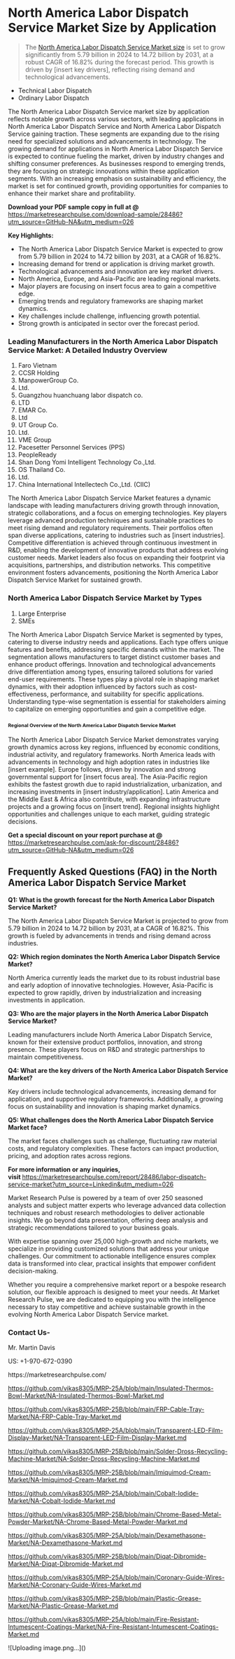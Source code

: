 <h1>North America Labor Dispatch Service Market&nbsp;Size by Application</h1><blockquote><p>The <a href="https://marketresearchpulse.com/download-sample/28486?utm_source=GitHub-NA&amp;utm_medium=026">North America Labor Dispatch Service Market size</a> is set to grow significantly from 5.79 billion in 2024 to 14.72 billion by 2031, at a robust CAGR of 16.82% during the forecast period. This growth is driven by [insert key drivers], reflecting rising demand and technological advancements.</p></blockquote><ul><li>Technical Labor Dispatch<li> Ordinary Labor Dispatch</li></ul><p>The North America Labor Dispatch Service market size by application reflects notable growth across various sectors, with leading applications in North America Labor Dispatch Service and North America Labor Dispatch Service gaining traction. These segments are expanding due to the rising need for specialized solutions and advancements in technology. The growing demand for applications in North America Labor Dispatch Service is expected to continue fueling the market, driven by industry changes and shifting consumer preferences. As businesses respond to emerging trends, they are focusing on strategic innovations within these application segments. With an increasing emphasis on sustainability and efficiency, the market is set for continued growth, providing opportunities for companies to enhance their market share and profitability.</p><p><strong>Download your PDF sample copy in full at @ </strong><a href="https://marketresearchpulse.com/download-sample/28486?utm_source=GitHub-NA&amp;utm_medium=026">https://marketresearchpulse.com/download-sample/28486?utm_source=GitHub-NA&amp;utm_medium=026</a></p><p><strong>Key Highlights: </strong></p><ul><li>The North America Labor Dispatch Service Market is expected to grow from 5.79 billion in 2024 to 14.72 billion by 2031, at a CAGR of 16.82%.</li><li>Increasing demand for trend or application is driving market growth.</li><li>Technological advancements and innovation are key market drivers.</li><li>North America, Europe, and Asia-Pacific are leading regional markets.</li><li>Major players are focusing on insert focus area to gain a competitive edge.</li><li>Emerging trends and regulatory frameworks are shaping market dynamics.</li><li>Key challenges include challenge, influencing growth potential.</li><li>Strong growth is anticipated in sector over the forecast period.</li></ul><h3>Leading Manufacturers in the North America Labor Dispatch Service Market: A Detailed Industry Overview</h3><ol><li>Faro Vietnam</li><li>CCSR Holding</li><li>ManpowerGroup Co.</li><li>Ltd.</li><li>Guangzhou huanchuang labor dispatch co.</li><li>LTD</li><li>EMAR Co.</li><li>Ltd</li><li>UT Group Co.</li><li>Ltd.</li><li>VME Group</li><li>Pacesetter Personnel Services (PPS)</li><li>PeopleReady</li><li>Shan Dong Yomi Intelligent Technology Co.,Ltd.</li><li>OS Thailand Co.</li><li>Ltd.</li><li>China International Intellectech Co.,Ltd. (CIIC)</li></ol><div class="flex max-w-full flex-col flex-grow"><div class="min-h-8 text-message flex w-full flex-col items-end gap-2 whitespace-normal break-words [.text-message+&amp;]:mt-5" dir="auto" data-message-author-role="assistant" data-message-id="fd8432e4-4910-450d-b182-61b7bfb0a01f" data-message-model-slug="gpt-4o"><div class="flex w-full flex-col gap-1 empty:hidden first:pt-[3px]"><div class="markdown prose w-full break-words dark:prose-invert light"><p>The North America Labor Dispatch Service Market features a dynamic landscape with leading manufacturers driving growth through innovation, strategic collaborations, and a focus on emerging technologies. Key players leverage advanced production techniques and sustainable practices to meet rising demand and regulatory requirements. Their portfolios often span diverse applications, catering to industries such as [insert industries]. Competitive differentiation is achieved through continuous investment in R&amp;D, enabling the development of innovative products that address evolving customer needs. Market leaders also focus on expanding their footprint via acquisitions, partnerships, and distribution networks. This competitive environment fosters advancements, positioning the North America Labor Dispatch Service Market for sustained growth.</p></div></div></div></div><h3>North America Labor Dispatch Service Market by Types</h3><ol><li>Large Enterprise<li> SMEs</li></ol><div class="flex max-w-full flex-col flex-grow"><div class="min-h-8 text-message flex w-full flex-col items-end gap-2 whitespace-normal break-words [.text-message+&amp;]:mt-5" dir="auto" data-message-author-role="assistant" data-message-id="084470be-0bb7-4664-bddf-5156b4f41249" data-message-model-slug="gpt-4o-mini"><div class="flex w-full flex-col gap-1 empty:hidden first:pt-[3px]"><div class="markdown prose w-full break-words dark:prose-invert light"><p>The North America Labor Dispatch Service Market is segmented by types, catering to diverse industry needs and applications. Each type offers unique features and benefits, addressing specific demands within the market. The segmentation allows manufacturers to target distinct customer bases and enhance product offerings. Innovation and technological advancements drive differentiation among types, ensuring tailored solutions for varied end-user requirements. These types play a pivotal role in shaping market dynamics, with their adoption influenced by factors such as cost-effectiveness, performance, and suitability for specific applications. Understanding type-wise segmentation is essential for stakeholders aiming to capitalize on emerging opportunities and gain a competitive edge.</p></div></div></div></div><h3><span style="font-size: 11px;">Regional Overview of the North America Labor Dispatch Service Market</span></h3><div class="flex max-w-full flex-col flex-grow"><div class="min-h-8 text-message flex w-full flex-col items-end gap-2 whitespace-normal break-words [.text-message+&amp;]:mt-5" dir="auto" data-message-author-role="assistant" data-message-id="e9038762-ce64-4e30-91c9-9bd413514231" data-message-model-slug="gpt-4o-mini"><div class="flex w-full flex-col gap-1 empty:hidden first:pt-[3px]"><div class="markdown prose w-full break-words dark:prose-invert light"><p>The North America Labor Dispatch Service Market demonstrates varying growth dynamics across key regions, influenced by economic conditions, industrial activity, and regulatory frameworks. North America leads with advancements in technology and high adoption rates in industries like [insert example]. Europe follows, driven by innovation and strong governmental support for [insert focus area]. The Asia-Pacific region exhibits the fastest growth due to rapid industrialization, urbanization, and increasing investments in [insert industry/application]. Latin America and the Middle East &amp; Africa also contribute, with expanding infrastructure projects and a growing focus on [insert trend]. Regional insights highlight opportunities and challenges unique to each market, guiding strategic decisions.</p></div></div></div></div><p><strong>Get a special discount on your report purchase at @ </strong><a href="https://marketresearchpulse.com/ask-for-discount/28486?utm_source=GitHub-NA&amp;utm_medium=026">https://marketresearchpulse.com/ask-for-discount/28486?utm_source=GitHub-NA&amp;utm_medium=026</a></p><h2>Frequently Asked Questions (FAQ) in the North America Labor Dispatch Service Market</h2><p><strong>Q1: What is the growth forecast for the North America Labor Dispatch Service Market?</strong></p><p>The North America Labor Dispatch Service Market is projected to grow from 5.79 billion in 2024 to 14.72 billion by 2031, at a CAGR of 16.82%. This growth is fueled by advancements in trends and rising demand across industries.</p><p><strong>Q2: Which region dominates the North America Labor Dispatch Service Market?</strong></p><p>North America currently leads the market due to its robust industrial base and early adoption of innovative technologies. However, Asia-Pacific is expected to grow rapidly, driven by industrialization and increasing investments in application.</p><p><strong>Q3: Who are the major players in the North America Labor Dispatch Service Market?</strong></p><p>Leading manufacturers include North America Labor Dispatch Service, known for their extensive product portfolios, innovation, and strong presence. These players focus on R&amp;D and strategic partnerships to maintain competitiveness.</p><p><strong>Q4: What are the key drivers of the North America Labor Dispatch Service Market?</strong></p><p>Key drivers include technological advancements, increasing demand for application, and supportive regulatory frameworks. Additionally, a growing focus on sustainability and innovation is shaping market dynamics.</p><p><strong>Q5: What challenges does the North America Labor Dispatch Service Market face?</strong></p><p>The market faces challenges such as challenge, fluctuating raw material costs, and regulatory complexities. These factors can impact production, pricing, and adoption rates across regions.</p><p><strong>For more information or any inquiries, visit&nbsp;</strong><a href="https://marketresearchpulse.com/report/28486/labor-dispatch-service-market?utm_source=Linkedin&utm_medium=026">https://marketresearchpulse.com/report/28486/labor-dispatch-service-market?utm_source=Linkedin&utm_medium=026</a></p><p>Market Research Pulse is powered by a team of over 250 seasoned analysts and subject matter experts who leverage advanced data collection techniques and robust research methodologies to deliver actionable insights. We go beyond data presentation, offering deep analysis and strategic recommendations tailored to your business goals.</p><p>With expertise spanning over 25,000 high-growth and niche markets, we specialize in providing customized solutions that address your unique challenges. Our commitment to actionable intelligence ensures complex data is transformed into clear, practical insights that empower confident decision-making.</p><p>Whether you require a comprehensive market report or a bespoke research solution, our flexible approach is designed to meet your needs. At Market Research Pulse, we are dedicated to equipping you with the intelligence necessary to stay competitive and achieve sustainable growth in the evolving North America Labor Dispatch Service market.</p><h3><strong>Contact Us-</strong></h3><p>Mr. Martin Davis</p><p>US: +1-970-672-0390</p><p>https://marketresearchpulse.com/</p><p><a href="https://github.com/vikas8305/MRP-25A/blob/main/Insulated-Thermos-Bowl-Market/NA-Insulated-Thermos-Bowl-Market.md">https://github.com/vikas8305/MRP-25A/blob/main/Insulated-Thermos-Bowl-Market/NA-Insulated-Thermos-Bowl-Market.md</a></p><p><a href="https://github.com/vikas8305/MRP-25B/blob/main/FRP-Cable-Tray-Market/NA-FRP-Cable-Tray-Market.md">https://github.com/vikas8305/MRP-25B/blob/main/FRP-Cable-Tray-Market/NA-FRP-Cable-Tray-Market.md</a></p><p><a href="https://github.com/vikas8305/MRP-25A/blob/main/Transparent-LED-Film-Display-Market/NA-Transparent-LED-Film-Display-Market.md">https://github.com/vikas8305/MRP-25A/blob/main/Transparent-LED-Film-Display-Market/NA-Transparent-LED-Film-Display-Market.md</a></p><p><a href="https://github.com/vikas8305/MRP-25B/blob/main/Solder-Dross-Recycling-Machine-Market/NA-Solder-Dross-Recycling-Machine-Market.md">https://github.com/vikas8305/MRP-25B/blob/main/Solder-Dross-Recycling-Machine-Market/NA-Solder-Dross-Recycling-Machine-Market.md</a></p><p><a href="https://github.com/vikas8305/MRP-25B/blob/main/Imiquimod-Cream-Market/NA-Imiquimod-Cream-Market.md">https://github.com/vikas8305/MRP-25B/blob/main/Imiquimod-Cream-Market/NA-Imiquimod-Cream-Market.md</a></p><p><a href="https://github.com/vikas8305/MRP-25A/blob/main/Cobalt-Iodide-Market/NA-Cobalt-Iodide-Market.md">https://github.com/vikas8305/MRP-25A/blob/main/Cobalt-Iodide-Market/NA-Cobalt-Iodide-Market.md</a></p><p><a href="https://github.com/vikas8305/MRP-25B/blob/main/Chrome-Based-Metal-Powder-Market/NA-Chrome-Based-Metal-Powder-Market.md">https://github.com/vikas8305/MRP-25B/blob/main/Chrome-Based-Metal-Powder-Market/NA-Chrome-Based-Metal-Powder-Market.md</a></p><p><a href="https://github.com/vikas8305/MRP-25A/blob/main/Dexamethasone-Market/NA-Dexamethasone-Market.md">https://github.com/vikas8305/MRP-25A/blob/main/Dexamethasone-Market/NA-Dexamethasone-Market.md</a></p><p><a href="https://github.com/vikas8305/MRP-25B/blob/main/Diqat-Dibromide-Market/NA-Diqat-Dibromide-Market.md">https://github.com/vikas8305/MRP-25B/blob/main/Diqat-Dibromide-Market/NA-Diqat-Dibromide-Market.md</a></p><p><a href="https://github.com/vikas8305/MRP-25A/blob/main/Coronary-Guide-Wires-Market/NA-Coronary-Guide-Wires-Market.md">https://github.com/vikas8305/MRP-25A/blob/main/Coronary-Guide-Wires-Market/NA-Coronary-Guide-Wires-Market.md</a></p><p><a href="https://github.com/vikas8305/MRP-25B/blob/main/Plastic-Grease-Market/NA-Plastic-Grease-Market.md">https://github.com/vikas8305/MRP-25B/blob/main/Plastic-Grease-Market/NA-Plastic-Grease-Market.md</a></p><p><a href="https://github.com/vikas8305/MRP-25A/blob/main/Fire-Resistant-Intumescent-Coatings-Market/NA-Fire-Resistant-Intumescent-Coatings-Market.md">https://github.com/vikas8305/MRP-25A/blob/main/Fire-Resistant-Intumescent-Coatings-Market/NA-Fire-Resistant-Intumescent-Coatings-Market.md</a></p>
![Uploading image.png…]()
